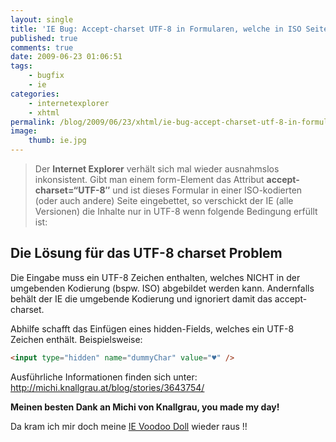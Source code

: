 ```yaml
---
layout: single
title: 'IE Bug: Accept-charset UTF-8 in Formularen, welche in ISO Seiten eingebettet sind'
published: true
comments: true
date: 2009-06-23 01:06:51
tags:
    - bugfix
    - ie
categories:
    - internetexplorer
    - xhtml
permalink: /blog/2009/06/23/xhtml/ie-bug-accept-charset-utf-8-in-formularen-welche-in-iso-seiten-eingebettet-sind
image:
    thumb: ie.jpg
---
```

> Der **Internet Explorer** verhält sich mal wieder ausnahmslos inkonsistent. Gibt man einem form-Element das Attribut 
> **accept-charset=&#8220;UTF-8&#8243;** und ist dieses Formular in einer ISO-kodierten (oder auch andere) Seite
> eingebettet, so verschickt der IE (alle Versionen) die Inhalte nur in UTF-8 wenn folgende Bedingung erfüllt ist:

## Die Lösung für das UTF-8 charset Problem

Die Eingabe muss ein UTF-8 Zeichen enthalten, welches NICHT in der umgebenden Kodierung (bspw. ISO) abgebildet werden
 kann. Andernfalls behält der IE die umgebende Kodierung und ignoriert damit das accept-charset.

Abhilfe schafft das Einfügen eines hidden-Fields, welches ein UTF-8 Zeichen enthält. Beispielsweise:

```html
<input type="hidden" name="dummyChar" value="♥" />
```

Ausführliche Informationen finden sich unter:
 <a href="http://michi.knallgrau.at/blog/stories/3643754/">http://michi.knallgrau.at/blog/stories/3643754/</a>
  
**Meinen besten Dank an Michi von Knallgrau, you made my day!**

Da kram ich mir doch meine [IE Voodoo Doll][1] wieder raus !!

 [1]: /blog/2007/09/28/browser/internetexplorer/internet-explorer-voodoo-doll-puppe